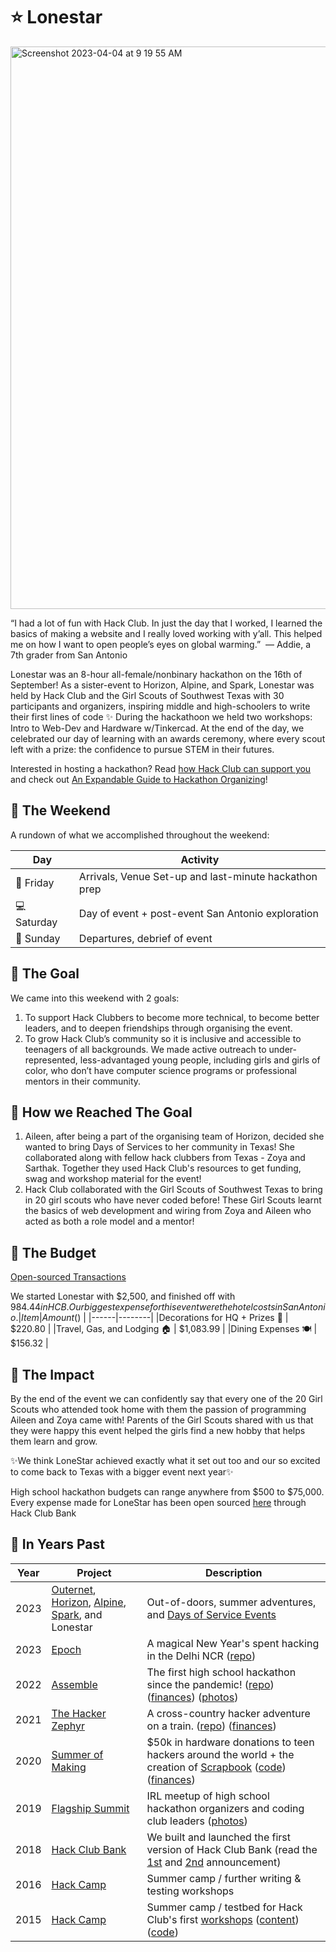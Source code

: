 # ⭐️ Lonestar
<img width="900" alt="Screenshot 2023-04-04 at 9 19 55 AM" src="https://cloud-tjfhn4z4i-hack-club-bot.vercel.app/0img_8675.jpg">

“I had a lot of fun with Hack Club. In just the day that I worked, I learned the basics of making a website and I really loved working with y’all. This helped me on how I want to open people’s eyes on global warming.”  — Addie, a 7th grader from San Antonio

Lonestar was an 8-hour all-female/nonbinary hackathon on the 16th of September! As a sister-event to Horizon, Alpine, and Spark, Lonestar was held by Hack Club and the Girl Scouts of Southwest Texas with 30 participants and organizers, inspiring middle and high-schoolers to write their first lines of code ✨ During the hackathoon we held two workshops: Intro to Web-Dev and Hardware w/Tinkercad. At the end of the day, we celebrated our day of learning with an awards ceremony, where every scout left with a prize: the confidence to pursue STEM in their futures. 

Interested in hosting a hackathon? Read [how Hack Club can support you](https://hackathons.hackclub.com/) and check out [An Expandable Guide to Hackathon Organizing](https://expandables.hackclub.dev/organizing.html)!

## 🎯 The Weekend
A rundown of what we accomplished throughout the weekend:

| Day | Activity                                                                 |
|-----|-------------------------------------------------------------------------|
|🧹 Friday | Arrivals, Venue Set-up and last-minute hackathon prep |
|💻 Saturday | Day of event + post-event San Antonio exploration |
|🛬 Sunday  | Departures, debrief of event |


## 🎯 The Goal
We came into this weekend with 2 goals:
1. To support Hack Clubbers to become more technical, to become better leaders, and to deepen friendships through organising the event.
2. To grow Hack Club’s community so it is inclusive and accessible to teenagers of all backgrounds. We made active outreach to under-represented, less-advantaged young people, including girls and girls of color, who don’t have computer science programs or professional mentors in their community.

## 🏹 How we Reached The Goal
1. Aileen, after being a part of the organising team of Horizon, decided she wanted to bring Days of Services to her community in Texas! She collaborated along with fellow hack clubbers from Texas - Zoya and Sarthak. Together they used Hack Club's resources to get funding, swag and workshop material for the event!
2. Hack Club collaborated with the Girl Scouts of Southwest Texas to bring in 20 girl scouts who have never coded before! These Girl Scouts learnt the basics of web development and wiring from Zoya and Aileen who acted as both a role model and a mentor!

## 💸 The Budget
[Open-sourced Transactions](https://hcb.hackclub.com/lonestar)

We started Lonestar with $2,500, and finished off with $984.44 in HCB. Our biggest expense for this event were the hotel costs in San Antonio. 
| Item | Amount ($) |
|------|--------|
|Decorations for HQ + Prizes 🎈 | $220.80 |
|Travel, Gas, and Lodging 🏠 | $1,083.99 |
|Dining Expenses 🍽️ | $156.32 |

## 💙 The Impact
By the end of the event we can confidently say that every one of the 20 Girl Scouts who attended took home with them the passion of programming Aileen and Zoya came with! Parents of the Girl Scouts shared with us that they were happy this event helped the girls find a new hobby that helps them learn and grow. 

✨We think LoneStar achieved exactly what it set out too and our so excited to come back to Texas with a bigger event next year✨

High school hackathon budgets can range anywhere from \$500 to \$75,000. Every expense made for LoneStar has been open sourced [here](https://hcb.hackclub.com/lonestar) through Hack Club Bank

## 🗽 In Years Past

| Year | Project                                                            | Description                                                                                                                                                                                                                                                                           |
| ---- | ------------------------------------------------------------------ | ------------------------------------------------------------------------------------------------------------------------------------------------------------------------------------------------------------------------------------------------------------------------------------- |
| 2023 | [Outernet](https://outernet.hackclub.com), [Horizon](https://horizon.hackclub.com), [Alpine](https://alpine.hackclub.com), [Spark](https://spark.hackclub.com), and Lonestar      | Out-of-doors, summer adventures, and [Days of Service Events](https://daysofservice.hackclub.com/)                                                                                                                                                                                                                                                                          |
| 2023 | [Epoch](https://epoch.hackclub.com)                                | A magical New Year's spent hacking in the Delhi NCR ([repo](https://github.com/hackclub/epoch))                                                                                                                                                                                       |
| 2022 | [Assemble](https://assemble.hackclub.com)                          | The first high school hackathon since the pandemic! ([repo](https://github.com/hackclub/assemble)) ([finances](https://bank.hackclub.com/assemble)) ([photos](https://hack.af/assemble-photos))                                                                                       |
| 2021 | [The Hacker Zephyr](https://github.com/hackclub/the-hacker-zephyr) | A cross-country hacker adventure on a train. ([repo](https://github.com/hackclub/the-hacker-zephyr)) ([finances](https://bank.hackclub.com/zephyr))                                                                                                                                   |
| 2020 | [Summer of Making](https://summer.hackclub.com)                    | $50k in hardware donations to teen hackers around the world + the creation of [Scrapbook](https://scrapbook.hackclub.com) ([code](https://github.com/hackclub/scrapbook)) ([finances](https://bank.hackclub.com/summer-of-making))                                                    |
| 2019 | [Flagship Summit](https://flagship.hackclub.com)                   | IRL meetup of high school hackathon organizers and coding club leaders ([photos](https://photos.google.com/share/AF1QipO3hb2mN-Q16icE-M16d-06uHyXLmvd3Rw6b_f_oosfAX9SnOvnouPOyO79P7pR7Q?key=anphZTNFUERPWXV3YnJQV2VzVVVFMFFVcGRDc3hB))                                                |
| 2018 | [Hack Club Bank](https://hackclub.com/bank/)                       | We built and launched the first version of Hack Club Bank (read the [1st](https://medium.com/hackclub/hack-club-bank-a-bank-for-student-hackers-e5d894ea5375) and [2nd](https://medium.com/hackclub/hack-club-bank-is-now-live-for-everyone-including-you-884f7f54836f) announcement) |
| 2016 | [Hack Camp](https://github.com/hackclub/camp/tree/master/2016)     | Summer camp / further writing & testing workshops                                                                                                                                                                                                                                     |
| 2015 | [Hack Camp](https://github.com/hackclub/camp/tree/master/2015)     | Summer camp / testbed for Hack Club's first [workshops](https://workshops.hackclub.com) ([content](https://github.com/hackclub/hackclub/tree/main/workshops#readme))([code](https://github.com/hackclub/workshops))                                                                   |
